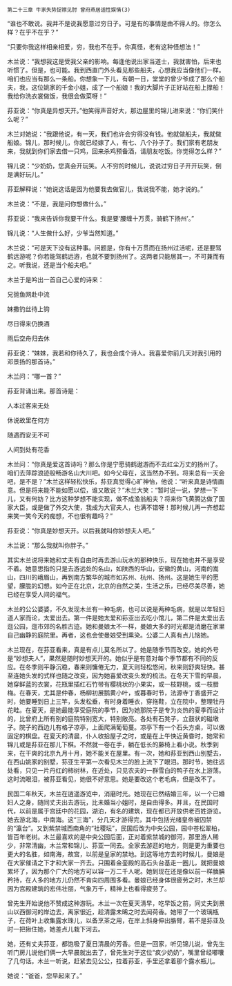     第二十三章 牛家失势捉襟见肘 曾府燕居适性娱情(3) 

   “谁也不敢说。我并不是说我愿意过穷日子。可是有的事情是由不得人的。你怎么样？在乎不在乎？”

   “只要你我这样相亲相爱，穷，我也不在乎。你真怪，老有这种怪想法！”

   木兰说：“我想我这是受我父亲的影响。每逢他说出家当道士，我就害怕，后来也听惯了。但是，也可能。我到西直门外头看见那些船夫，心想我应当像他们一样。咱们也应当有那么一条船。你想象一下儿，有朝一日，堂堂的曾少爷成了那么个船夫，我，这位姚家的千金小姐，成了一个船娘！我的大脚片子正好站在船上撑船！我给你洗衣裳做饭，我很会做菜呀！”

   荪亚说：“你真是异想天开。”他笑得声音好大，那边屋里的锦儿进来说：“你们笑什么呢？”

   木兰对她说：“我跟他说，有一天，我们也许会穷得没有钱。他就做船夫，我就做船娘。锦儿，那时候儿，你就已经嫁了人，有七、八个孙子了。我们家有老朋友来，我就到你们家去借一只鸡，回来杀鸡预备酒，请朋友吃饭。你觉得怎么样？”

   锦儿说：“少奶奶，您真会开玩笑。人不穷的时候儿，说说过穷日子开开玩笑，倒是满好玩儿。”

   荪亚解释说：“她说这话是因为他要我去做官儿，我说我不能，她才说的。”

   木兰说：“不是，我是问你想做什么。”

   荪亚说：“我来告诉你我要干什么。我是要‘腰缠十万贯，骑鹤下扬州’。”

   锦儿说：“人生做什么好，少爷当然知道。”

   木兰说：“可是天下没有这种事。问题是，你有十万贯而在扬州过活呢，还是要驾鹤远游呢？你若能驾鹤远游，也就不要到扬州了。这两者只能居其一，不可兼而有之。听我说，还是当个船夫吧。”

   木兰于是吟出一首自己心爱的诗来：

   兄抛鱼网赴中流

   妹撒钓丝待上钩

   尽日得来仍换酒

   雨后空舟归去休

   荪亚说：“妹妹，我若和你待久了，我也会成个诗人。我喜爱你前几天对我引用的邓景扬的那首诗。”

   木兰问：“哪一首？”

   荪亚背诵出来。那首诗是：

   人本过客来无处

   休说故里在何方

   随遇而安无不可

   人间到处有花香

   木兰问：“你真是爱这首诗吗？那么你是宁愿骑鹤遨游而不去红尘万丈的扬州了。咱们去萍踪浪迹般畅游名山大川吧。如今父母在，这当然办不到。将来总有一天会吧，是不是？”木兰这样轻松快乐，荪亚真觉得心旷神怡，他说：“听来真是诗情画意。但是将来能不能如愿以偿，谁又敢说？”木兰大笑：“暂时说一说，梦想一下儿，又有何妨？比方这种梦想不能实现，做不成渔翁船夫？将来你飞黄腾达做了国家大臣，或是做了外交大使，我成为大官夫人，也满不错呀！那时候儿再一齐想起来笑一笑今天的痴想，不也很有趣吗？”

   荪亚说：“你真是妙想天开。以后我就叫你妙想夫人吧。”

   木兰说：“那么我就叫你胖子。”

   其实木兰说将来她和丈夫有自由时再去游山玩水的那种快乐，现在她也并不是享受不着。她意思指的只是去游远处的名山，如陕西的华山，安徽的黄山，河南的嵩山，四川的峨眉山，再到南方繁华的城市如苏州、杭州、扬州。这是她生平的愿望，朦胧的幻想。如今正在北京，北京的自然之美，生活之乐，已经尽美尽善，她已经在享受人间的福气。

   木兰的公公婆婆，不久发现木兰有一种毛病，也可以说是两种毛病，就是以年轻妇道人家而论，太爱出去。第一件是她太爱和荪亚出去吃小馆儿，第二件是太爱出去逛公园，逛市郊的名胜古迹。她和曼娘太不一样，曼娘大多的时光都是消磨在家里自己幽静的庭院里。再者，这也会使曼娘受到熏染。公婆二人真有点儿恼她。

   木兰现在，在荪亚看来，真是有点儿莫名所以了。她是随季节而改变。她的外号是“妙想夫人”，果然是随时妙想天开的。她似乎是有意对每个季节都有不同的反应。在冬季则平静沉稳，春来则慵倦无力，夏天则轻松悠闲，秋来则舒爽轻快。甚至连她头发的式样也随之改变，因为她喜爱改变头发的梳法。在冬天下雪的早晨，她穿鲜蓝的衣裳，花瓶里插红石竹带有樱桃状的小果实，或一枝野桃，或一枝腊梅。在春天，尤其是仲春，杨柳初展鹅黄小叶，或暮春时节，法源寺丁香盛开之时，她要睡到日上三竿，头发松垂，有时身着睡衣，穿拖鞋，立在院中，整理牡丹花畦。在夏天，是她最能享受庭院的季节，因为她那院子是专为炎热的夏季而设计的，比曾府上所有别的庭院特别宽大，特别敞亮。各处有石凳子，立鼓状的磁墩子。院子的西边儿有格子凉亭，上面爬满葡萄蔓。凉亭下有一个石头方桌，可以做固定的棋盘。在夏天的清晨，仆人收拾屋子之时，或是在上午快近黄昏时，她常和锦儿或是荪亚在那儿下棋。不然就一卷在手，躺在低长的藤椅上看小说。秋季到来，在干爽的北京九月十月，她不能关在屋里。有一次，她和荪亚到西山别墅去，在西山姚家的别墅，荪亚生平第一次看见木兰的脸上流下了眼泪。那时节，她往远处看，只见一片丹红的柿树林，在近处，只见农夫的一群雪白的鸭子在水上游荡。这时流眼泪，被荪亚看见，她很不好意思。她是要改这个老毛病，但是改不了。

   民国二年秋天，木兰在逍遥游览中，消磨时光。她现在已然结婚三年，以一个已婚妇人之身，随同丈夫出去游玩，比未婚当小姐时，是自由得多。并且，在民国时代，以前是属于宫廷中的花园，湖泊，有名的建筑，现在都已开放供老百姓游览。她去游北海，中南海。这“三海”，分几天才游得完，其中包括光绪皇帝被囚禁的“瀛台”。又到紫禁城西南角的“社稷坛”，民国后改为中央公园，园中苍松翠柏，皆百年老树。木兰最喜欢的是中央公园后面，正对着紫禁城的御河，那里游人稀少，非常清幽，木兰常和锦儿、荪亚一同去。全家去游逛的地方，则是更为重要也更大的名胜，如南海，故宫，以前是皇家的禁地。到这等地方去的时候儿，曼娘是在大家催请之下才和大家一齐去。只围着金銮殿的高石头台基走一圈儿，就把曼娘累坏了，因为那个广大的地方可以容一万二千人呢。她到现在还是像以前一样腼腆矜持，在人多的地方儿仍然不肯向四周围多看。曼娘已经身体很疲劳之时，木兰却因为宫殿建筑的宏伟壮丽，气象万千，精神上也看得疲劳了。

   曾先生开始说他不赞成这种游玩。木兰一次在夏天清早，吃早饭之前，同丈夫到景山以西御河的岸边去，离家很近，趁清露未晞之时去闻荷香。她带了一个玻璃瓶子，在荷叶上收集露水珠儿，以备烹茶之用，在岸上斜身伸出胳臂，若不是荪亚及时一把揪住她，她差点儿栽下河去。

   她，还有丈夫荪亚，都饱吸了夏日清晨的芳香。但是一回家，听见锦儿说，曾先生听门房儿说他们俩一大早晨就出去了，曾先生对于这位“疯少奶奶”，嘴里曾经嘟囔了几句话。木兰一听说，赶紧去见公公，拉着荪亚，手里还拿着那个露水瓶儿。

   她说：“爸爸，您早起来了。”

